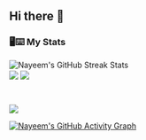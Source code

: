 ## Hi there 👋

### 🖥⌨ My Stats

<a><img align="center" src="https://github-readme-streak-stats.herokuapp.com?user=codernayeem&theme=tokyonight&hide_border=true&date_format=M%20j%5B%2C%20Y%5D" alt="Nayeem's GitHub Streak Stats" /></a>  
<a>
  <img align="center" src="https://github-readme-stats.vercel.app/api?username=codernayeem&show_icons=true&include_all_commits=false&theme=tokyonight&hide_border=true" />
</a>
<a>
  <img align="center" src="https://github-readme-stats.vercel.app/api/top-langs?username=codernayeem&layout=compact&theme=tokyonight&hide_border=true&langs_count=10&card_width=320" />
</a>

<br/>

[![](https://visitcount.itsvg.in/api?id=codernayeem&label=Profile%20Views&color=12&icon=1&pretty=true)](https://visitcount.itsvg.in)


<a href="https://github.com/codernayeem"><img align="center" src="https://github-readme-activity-graph.vercel.app/graph?username=codernayeem&bg_color=1a1b27&color=1f6feb&line=38bcad&point=628fdb&area=true&hide_border=true" alt="Nayeem's GitHub Activity Graph" /></a>

<br />
